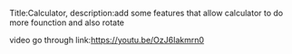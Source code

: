 
Title:Calculator, description:add some features that allow calculator to do more founction and also rotate

video go through link:https://youtu.be/OzJ6Iakmrn0
